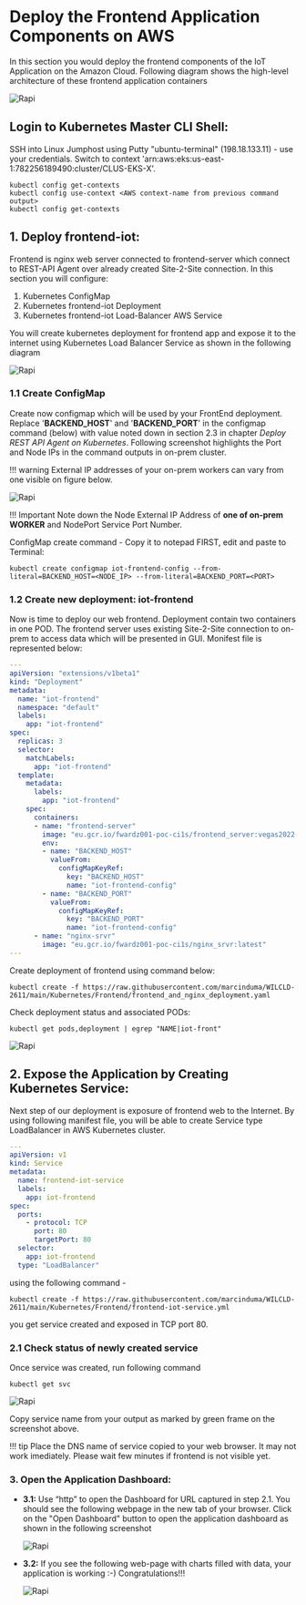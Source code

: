 # Deploy the Frontend Application Components on AWS

In this section you would deploy the frontend components of the IoT Application on the Amazon Cloud. Following diagram shows the high-level architecture of these frontend application containers

![Rapi](https://raw.githubusercontent.com/marcinduma/WILCLD-2611/master/images/frontend_app_architecture.png)


## Login to Kubernetes Master CLI Shell:

SSH into Linux Jumphost using Putty "ubuntu-terminal" (198.18.133.11) - use your credentials. Switch to context 'arn:aws:eks:us-east-1:782256189490:cluster/CLUS-EKS-X'.

	kubectl config get-contexts
	kubectl config use-context <AWS context-name from previous command output>
	kubectl config get-contexts

## 1. Deploy frontend-iot:

Frontend is nginx web server connected to frontend-server which connect to REST-API Agent over already created Site-2-Site connection. In this section you will configure:

1. Kubernetes ConfigMap
2. Kubernetes frontend-iot Deployment
3. Kubernetes frontend-iot Load-Balancer AWS Service

You will create kubernetes deployment for frontend app and expose it to the internet using Kubernetes Load Balancer Service as shown in the following diagram

![Rapi](https://raw.githubusercontent.com/marcinduma/WILCLD-2611/master/images/deploy_frontend_srvr.png)

### 1.1 Create ConfigMap

Create now configmap which will be used by your FrontEnd deployment. Replace '**BACKEND\_HOST**' and '**BACKEND\_PORT**' in the configmap command (below) with value noted down in section 2.3 in chapter *Deploy REST API Agent on Kubernetes*.
Following screenshot highlights the Port and Node IPs in the command outputs in on-prem cluster.

!!! warning
	External IP addresses of your on-prem workers can vary from one visible on figure below.
	

![Rapi](https://raw.githubusercontent.com/marcinduma/WILCLD-2611/master/images/restapi-service-ip.png)

!!! Important
	Note down the Node External IP Address of **one of on-prem WORKER** and NodePort Service Port Number.

ConfigMap create command - Copy it to notepad FIRST, edit and paste to Terminal:

	kubectl create configmap iot-frontend-config --from-literal=BACKEND_HOST=<NODE_IP> --from-literal=BACKEND_PORT=<PORT>

### 1.2 Create new deployment: iot-frontend

Now is time to deploy our web frontend. Deployment contain two containers in one POD. The frontend server uses existing Site-2-Site connection to on-prem to access data which will be presented in GUI.
Monifest file is represented below:

```yaml
---
apiVersion: "extensions/v1beta1"
kind: "Deployment"
metadata:
  name: "iot-frontend"
  namespace: "default"
  labels:
    app: "iot-frontend"
spec:
  replicas: 3
  selector:
    matchLabels:
      app: "iot-frontend"
  template:
    metadata:
      labels:
        app: "iot-frontend"
    spec:
      containers:
      - name: "frontend-server"
        image: "eu.gcr.io/fwardz001-poc-ci1s/frontend_server:vegas2022-v5"
        env:
        - name: "BACKEND_HOST"
          valueFrom:
            configMapKeyRef:
              key: "BACKEND_HOST"
              name: "iot-frontend-config"
        - name: "BACKEND_PORT"
          valueFrom:
            configMapKeyRef:
              key: "BACKEND_PORT"
              name: "iot-frontend-config"
      - name: "nginx-srvr"
        image: "eu.gcr.io/fwardz001-poc-ci1s/nginx_srvr:latest"
---
```

Create deployment of frontend using command below:

	kubectl create -f https://raw.githubusercontent.com/marcinduma/WILCLD-2611/main/Kubernetes/Frontend/frontend_and_nginx_deployment.yaml

Check deployment status and associated PODs:

	kubectl get pods,deployment | egrep "NAME|iot-front"

![Rapi](https://raw.githubusercontent.com/marcinduma/WILCLD-2611/master/images/deploy_aws_front-deployment.png)

## 2. Expose the Application by Creating Kubernetes Service:

Next step of our deployment is exposure of frontend web to the Internet. By using following manifest file, you will be able to create Service type LoadBalancer in AWS Kubernetes cluster.

```yaml
---
apiVersion: v1
kind: Service
metadata:
  name: frontend-iot-service
  labels:
    app: iot-frontend
spec:
  ports:
    - protocol: TCP
	  port: 80
      targetPort: 80
  selector:
    app: iot-frontend
  type: "LoadBalancer"
```

using the following command -

	kubectl create -f https://raw.githubusercontent.com/marcinduma/WILCLD-2611/main/Kubernetes/Frontend/frontend-iot-service.yml

you get service created and exposed in TCP port 80.

### 2.1 Check status of newly created service

Once service was created, run following command
	
	kubectl get svc

	
![Rapi](https://raw.githubusercontent.com/marcinduma/WILCLD-2611/master/images/deploy_aws_frontend.png)
	
Copy service name from your output as marked by green frame on the screenshot above.

!!! tip
	Place the DNS name of service copied to your web browser. It may not work imediately. Please wait few minutes if frontend is not visible yet.
	

### 3. Open the Application Dashboard:


* **3.1:** Use “http” to open the Dashboard for URL captured in step 2.1. You should see the following webpage in the new tab of your browser. Click on the "Open Dashboard" button to open the application dashboard as shown in the following screenshot

	![Rapi](https://raw.githubusercontent.com/marcinduma/WILCLD-2611/master/images/deploy_aws_workload.png)
	
* **3.2:** If you see the following web-page with charts filled with data, your application is working :-) Congratulations!!!

	![Rapi](https://raw.githubusercontent.com/marcinduma/WILCLD-2611/master/images/deploy_aws_workload_2.png)


